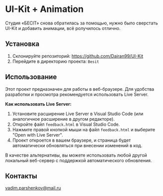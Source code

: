 # UI-Kit + Animation

Студия «БЕСIT» снова обратилась за помощью, нужно было сверстать UI-Kit и добавить анимации, всё ролучилось отлично.

## Установка

1.  Склонируйте репозиторий: https://github.com/Dairan99/UI-Kit
2.  Перейдите в директорию проекта: `Besit`

## Использование

Этот проект предназначен для работы в веб-браузере. Для удобства разработки и просмотра рекомендуется использовать Live Server.

**Как использовать Live Server:**

1.  Установите расширение Live Server в Visual Studio Code (или аналогичное расширение в другом редакторе).
2.  Откройте файл `feedback.html` в Visual Studio Code.
3.  Нажмите правой кнопкой мыши на файл `feedback.html` и выберите "Open with Live Server".
4.  Проект откроется в вашем браузере, и страница будет автоматически обновляться при внесении изменений в код.

В качестве альтернативы, вы можете использовать любой другой локальный веб-сервер с поддержкой автоматического обновления.

## Контакты

vadim.parshenkov@mail.ru
